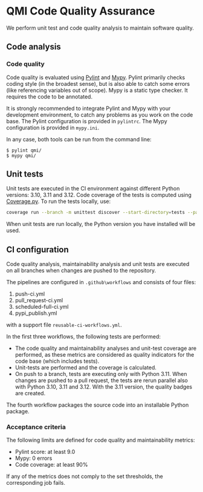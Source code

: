 QMI Code Quality Assurance
==========================

We perform unit test and code quality analysis to maintain software quality.


Code analysis
-------------

### Code quality

Code quality is evaluated using [Pylint](https://www.pylint.org) and [Mypy](http://mypy-lang.org). Pylint primarily
checks coding style (in the broadest sense), but is also able to catch some errors (like referencing variables out of
scope). Mypy is a static type checker. It requires the code to be annotated.

It is strongly recommended to integrate Pylint and Mypy with your development environment, to catch any problems as
you work on the code base. The Pylint configuration is provided in `pylintrc`. The Mypy configuration is provided in
`mypy.ini`.

In any case, both tools can be run from the command line:

    $ pylint qmi/
    $ mypy qmi/


Unit tests
----------

Unit tests are executed in the CI environment against different Python versions: 3.10, 3.11 and 3.12. Code coverage of
the tests is computed using [Coverage.py](https://coverage.readthedocs.io/en/coverage-5.3.1/). To run the tests
locally, use:
```zsh
coverage run --branch -m unittest discover --start-directory=tests --pattern="test_*.py";
```

When unit tests are run locally, the Python version you have installed will be used.


CI configuration
----------------

Code quality analysis, maintainability analysis and unit tests are executed on all branches when changes are pushed
to the repository.

The pipelines are configured in `.github\workflows` and consists of four files:

  1. push-ci.yml
  2. pull_request-ci.yml
  3. scheduled-full-ci.yml
  4. pypi_publish.yml

with a support file `reusable-ci-workflows.yml`.

In the first three workflows, the following tests are performed:
- The code quality and maintainability analyses and unit-test coverage are performed, as these metrics are considered as quality indicators for the code base (which includes
tests).
- Unit-tests are performed and the coverage is calculated.
- On push to a branch, tests are executing only with Python 3.11. When changes are pushed to a pull request, the tests are rerun parallel also with Python 3.10, 3.11 and 3.12. With the 3.11 version, the quality badges are created.

The fourth workflow packages the source code into an installable Python package.


### Acceptance criteria

The following limits are defined for code quality and maintainability metrics:

 - Pylint score: at least 9.0
 - Mypy: 0 errors
 - Code coverage: at least 90%

If any of the metrics does not comply to the set thresholds, the corresponding job fails.
